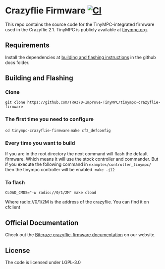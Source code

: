 # Crazyflie Firmware  [![CI](https://github.com/bitcraze/crazyflie-firmware/workflows/CI/badge.svg)](https://github.com/bitcraze/crazyflie-firmware/actions?query=workflow%3ACI)

This repo contains the source code for the TinyMPC-integrated firmware used in the Crazyflie 2.1. TinyMPC is publicly available at [tinympc.org](https://tinympc.org/).

## Requirements
Install the dependencies at [building and flashing instructions](https://github.com/bitcraze/crazyflie-firmware/blob/master/docs/building-and-flashing/build.md) in the github docs folder.

## Building and Flashing
### Clone
`git clone https://github.com/TRA370-Improve-TinyMPC/tinympc-crazyflie-firmware`

### The first time you need to configure
`cd tinympc-crazyflie-firmware`
`make cf2_defconfig`

### Every time you want to build 
If you are in the root directory the next command will flash the default firmware. Which means it will use the stock controller and commander.
But if you execute the following command in `examples/controller_tinympc/` then the tinympc controller will be enabled.
`make -j12`

### To flash
`CLOAD_CMDS="-w radio://0/1/2M" make cload`

Where radio://0/1/2M is the address of the crazyflie. You can find it on cfclient

## Official Documentation

Check out the [Bitcraze crazyflie-firmware documentation](https://www.bitcraze.io/documentation/repository/crazyflie-firmware/master/) on our website.

## License

The code is licensed under LGPL-3.0

